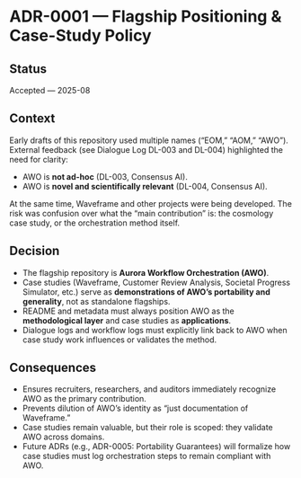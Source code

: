 # ADR-0001 — Flagship Positioning & Case-Study Policy

## Status
Accepted — 2025-08

## Context
Early drafts of this repository used multiple names (“EOM,” “AOM,” “AWO”).  
External feedback (see Dialogue Log DL-003 and DL-004) highlighted the need for clarity:  
- AWO is **not ad-hoc** (DL-003, Consensus AI).  
- AWO is **novel and scientifically relevant** (DL-004, Consensus AI).  

At the same time, Waveframe and other projects were being developed. The risk was confusion over what the “main contribution” is: the cosmology case study, or the orchestration method itself.

## Decision
- The flagship repository is **Aurora Workflow Orchestration (AWO)**.  
- Case studies (Waveframe, Customer Review Analysis, Societal Progress Simulator, etc.) serve as **demonstrations of AWO’s portability and generality**, not as standalone flagships.  
- README and metadata must always position AWO as the **methodological layer** and case studies as **applications**.  
- Dialogue logs and workflow logs must explicitly link back to AWO when case study work influences or validates the method.

## Consequences
- Ensures recruiters, researchers, and auditors immediately recognize AWO as the primary contribution.  
- Prevents dilution of AWO’s identity as “just documentation of Waveframe.”  
- Case studies remain valuable, but their role is scoped: they validate AWO across domains.  
- Future ADRs (e.g., ADR-0005: Portability Guarantees) will formalize how case studies must log orchestration steps to remain compliant with AWO.
